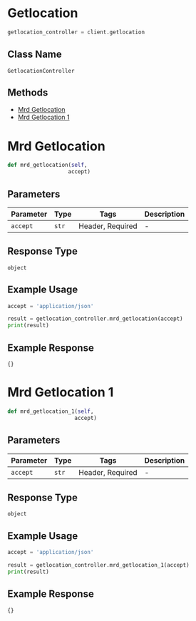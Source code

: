 # Getlocation

```python
getlocation_controller = client.getlocation
```

## Class Name

`GetlocationController`

## Methods

* [Mrd Getlocation](../../doc/controllers/getlocation.md#mrd-getlocation)
* [Mrd Getlocation 1](../../doc/controllers/getlocation.md#mrd-getlocation-1)


# Mrd Getlocation

```python
def mrd_getlocation(self,
                   accept)
```

## Parameters

| Parameter | Type | Tags | Description |
|  --- | --- | --- | --- |
| `accept` | `str` | Header, Required | - |

## Response Type

`object`

## Example Usage

```python
accept = 'application/json'

result = getlocation_controller.mrd_getlocation(accept)
print(result)
```

## Example Response

```
{}
```


# Mrd Getlocation 1

```python
def mrd_getlocation_1(self,
                     accept)
```

## Parameters

| Parameter | Type | Tags | Description |
|  --- | --- | --- | --- |
| `accept` | `str` | Header, Required | - |

## Response Type

`object`

## Example Usage

```python
accept = 'application/json'

result = getlocation_controller.mrd_getlocation_1(accept)
print(result)
```

## Example Response

```
{}
```

